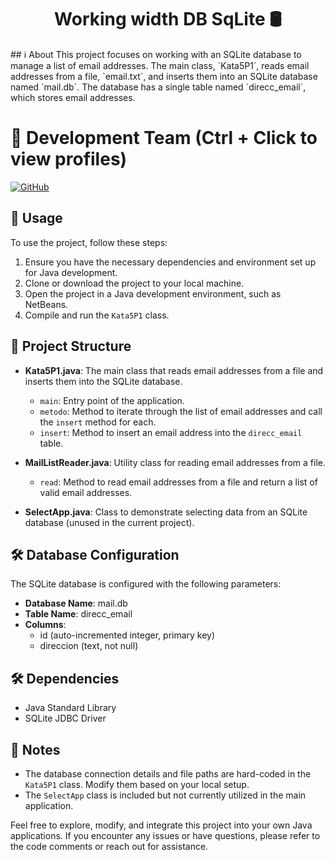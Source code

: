 <h1 align="center">Working width DB SqLite 🛢️</h1>
## ℹ️ About
This project focuses on working with an SQLite database to manage a list of email addresses. The main class, `Kata5P1`, reads email addresses from a file, `email.txt`, and inserts them into an SQLite database named `mail.db`. The database has a single table named `direcc_email`, which stores email addresses.

# 👥 Development Team (Ctrl + Click to view profiles)

[![GitHub](https://img.shields.io/badge/GitHub-Alejandro%20David%20Arzola%20Saavedra-blue?style=flat-square&logo=github)](https://github.com/AlejandroDavidArzolaSaavedra)


## 🚀 Usage
To use the project, follow these steps:

1. Ensure you have the necessary dependencies and environment set up for Java development.
2. Clone or download the project to your local machine.
3. Open the project in a Java development environment, such as NetBeans.
4. Compile and run the `Kata5P1` class.

## 📂 Project Structure
- **Kata5P1.java**: The main class that reads email addresses from a file and inserts them into the SQLite database.
  - `main`: Entry point of the application.
  - `metodo`: Method to iterate through the list of email addresses and call the `insert` method for each.
  - `insert`: Method to insert an email address into the `direcc_email` table.

- **MailListReader.java**: Utility class for reading email addresses from a file.
  - `read`: Method to read email addresses from a file and return a list of valid email addresses.

- **SelectApp.java**: Class to demonstrate selecting data from an SQLite database (unused in the current project).

## 🛠️ Database Configuration
The SQLite database is configured with the following parameters:
- **Database Name**: mail.db
- **Table Name**: direcc_email
- **Columns**: 
  - id (auto-incremented integer, primary key)
  - direccion (text, not null)

## 🛠️ Dependencies
- Java Standard Library
- SQLite JDBC Driver

## 📝 Notes
- The database connection details and file paths are hard-coded in the `Kata5P1` class. Modify them based on your local setup.
- The `SelectApp` class is included but not currently utilized in the main application.

Feel free to explore, modify, and integrate this project into your own Java applications. If you encounter any issues or have questions, please refer to the code comments or reach out for assistance.
